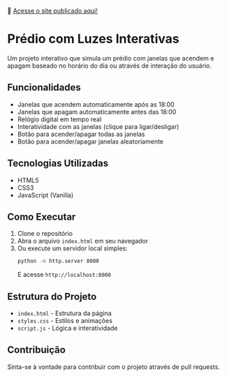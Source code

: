 🔗 [Acesse o site publicado aqui!](https://celosmaug.github.io/predio-com-luzes/)

# Prédio com Luzes Interativas

Um projeto interativo que simula um prédio com janelas que acendem e apagam baseado no horário do dia ou através de interação do usuário.

## Funcionalidades

- Janelas que acendem automaticamente após as 18:00
- Janelas que apagam automaticamente antes das 18:00
- Relógio digital em tempo real
- Interatividade com as janelas (clique para ligar/desligar)
- Botão para acender/apagar todas as janelas
- Botão para acender/apagar janelas aleatoriamente

## Tecnologias Utilizadas

- HTML5
- CSS3
- JavaScript (Vanilla)

## Como Executar

1. Clone o repositório
2. Abra o arquivo `index.html` em seu navegador
3. Ou execute um servidor local simples:
   ```bash
   python -m http.server 8000
   ```
   E acesse `http://localhost:8000`

## Estrutura do Projeto

- `index.html` - Estrutura da página
- `styles.css` - Estilos e animações
- `script.js` - Lógica e interatividade

## Contribuição

Sinta-se à vontade para contribuir com o projeto através de pull requests. 